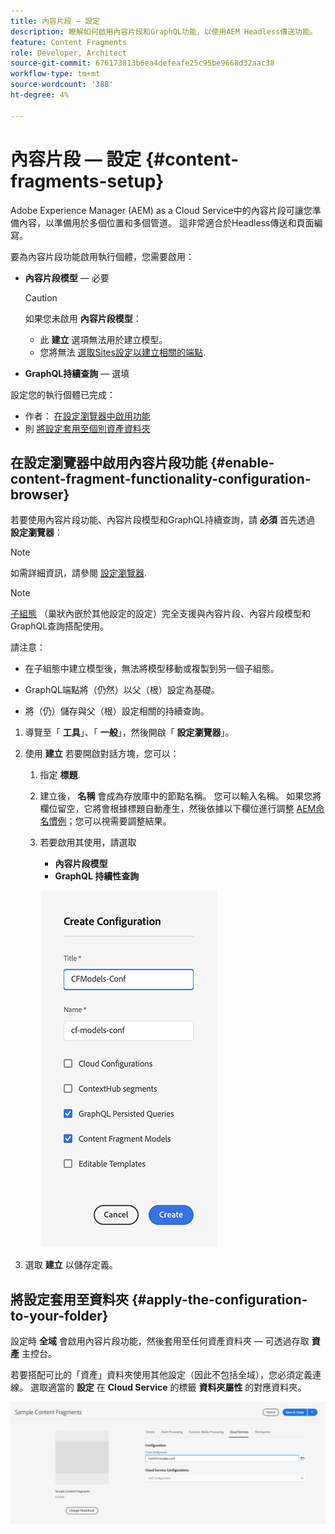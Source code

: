```yaml
---
title: 內容片段 — 設定
description: 瞭解如何啟用內容片段和GraphQL功能，以使用AEM Headless傳送功能。
feature: Content Fragments
role: Developer, Architect
source-git-commit: 676173813b6ea4defeafe25c95be9668d32aac38
workflow-type: tm+mt
source-wordcount: '388'
ht-degree: 4%

---
```



# 內容片段 — 設定 {#content-fragments-setup}

Adobe Experience Manager (AEM) as a Cloud Service中的內容片段可讓您準備內容，以準備用於多個位置和多個管道。 這非常適合於Headless傳送和頁面編寫。

要為內容片段功能啟用執行個體，您需要啟用：

* **內容片段模型**  — 必要

  >[!CAUTION]
  >
  >如果您未啟用 **內容片段模型**：
  >
  >* 此 **建立** 選項無法用於建立模型。
  >* 您將無法 [選取Sites設定以建立相關的端點](/help/headless/graphql-api/graphql-endpoint.md).

* **GraphQL持續查詢**  — 選填

設定您的執行個體已完成：

* 作者： [在設定瀏覽器中啟用功能](#enable-content-fragment-functionality-configuration-browser)
* 則 [將設定套用至個別資產資料夾](#apply-the-configuration-to-your-folder)

## 在設定瀏覽器中啟用內容片段功能 {#enable-content-fragment-functionality-configuration-browser}

若要使用內容片段功能、內容片段模型和GraphQL持續查詢，請 **必須** 首先透過 **設定瀏覽器**：

>[!NOTE]
>
>如需詳細資訊，請參閱 [設定瀏覽器](/help/implementing/developing/introduction/configurations.md#using-configuration-browser).

>[!NOTE]
>
>[子組態](/help/implementing/developing/introduction/configurations.md#configuration-resolution) （巢狀內嵌於其他設定的設定）完全支援與內容片段、內容片段模型和GraphQL查詢搭配使用。
>
>請注意：
>
>* 在子組態中建立模型後，無法將模型移動或複製到另一個子組態。
>
>* GraphQL端點將（仍然）以父（根）設定為基礎。
>
>* 將（仍）儲存與父（根）設定相關的持續查詢。

1. 導覽至「 **工具**」、「 **一般**」，然後開啟「 **設定瀏覽器**」。

1. 使用 **建立** 若要開啟對話方塊，您可以：

   1. 指定 **標題**.
   1. 建立後， **名稱** 會成為存放庫中的節點名稱。
您可以輸入名稱。 如果您將欄位留空，它將會根據標題自動產生，然後依據以下欄位進行調整 [AEM命名慣例](/help/implementing/developing/introduction/naming-conventions.md)；您可以視需要調整結果。
   1. 若要啟用其使用，請選取
      * **內容片段模型**
      * **GraphQL 持續性查詢**

      ![定義設定](assets/cf-setup-create-conf.png)

1. 選取 **建立** 以儲存定義。

## 將設定套用至資料夾 {#apply-the-configuration-to-your-folder}

設定時 **全域** 會啟用內容片段功能，然後套用至任何資產資料夾 — 可透過存取 **資產** 主控台。

若要搭配可比的「資產」資料夾使用其他設定（因此不包括全域），您必須定義連線。 選取適當的 **設定** 在 **Cloud Service** 的標籤 **資料夾屬性** 的對應資料夾。

![套用設定](assets/cf-setup-apply-conf.png)

